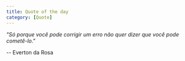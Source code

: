 ```yaml
---
title: Quote of the day
category: [Quote]
---
```

*"Só porque você pode corrigir um erro não quer dizer que você pode cometê-lo."*

-- Everton da Rosa
